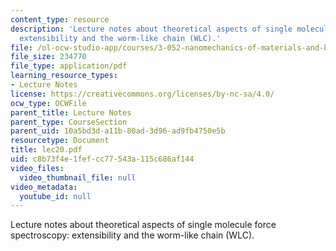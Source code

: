 ```yaml
---
content_type: resource
description: 'Lecture notes about theoretical aspects of single molecule force spectroscopy:
  extensibility and the worm-like chain (WLC).'
file: /ol-ocw-studio-app/courses/3-052-nanomechanics-of-materials-and-biomaterials-spring-2007/c8b73f4e1fefcc77543a115c686af144_lec20.pdf
file_size: 234770
file_type: application/pdf
learning_resource_types:
- Lecture Notes
license: https://creativecommons.org/licenses/by-nc-sa/4.0/
ocw_type: OCWFile
parent_title: Lecture Notes
parent_type: CourseSection
parent_uid: 10a5bd3d-a11b-80ad-3d96-ad9fb4750e5b
resourcetype: Document
title: lec20.pdf
uid: c8b73f4e-1fef-cc77-543a-115c686af144
video_files:
  video_thumbnail_file: null
video_metadata:
  youtube_id: null
---
```

Lecture notes about theoretical aspects of single molecule force spectroscopy: extensibility and the worm-like chain (WLC).